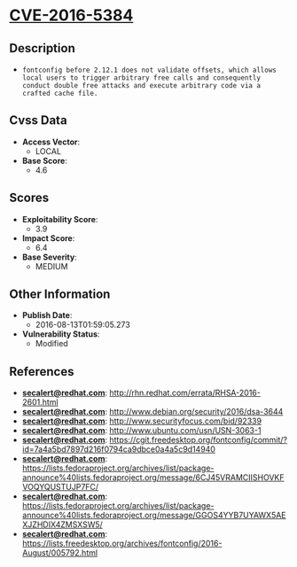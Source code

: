 
# [CVE-2016-5384](http://rhn.redhat.com/errata/RHSA-2016-2601.html)

## Description

- `fontconfig before 2.12.1 does not validate offsets, which allows local users to trigger arbitrary free calls and consequently conduct double free attacks and execute arbitrary code via a crafted cache file.`

## Cvss Data

- **Access Vector**:
  - LOCAL
- **Base Score**:
  - 4.6

## Scores

- **Exploitability Score**:
  - 3.9
- **Impact Score**:
  - 6.4
- **Base Severity**:
  - MEDIUM

## Other Information

- **Publish Date**:
  - 2016-08-13T01:59:05.273
- **Vulnerability Status**:
  - Modified

## References

- **secalert@redhat.com**: http://rhn.redhat.com/errata/RHSA-2016-2601.html
- **secalert@redhat.com**: http://www.debian.org/security/2016/dsa-3644
- **secalert@redhat.com**: http://www.securityfocus.com/bid/92339
- **secalert@redhat.com**: http://www.ubuntu.com/usn/USN-3063-1
- **secalert@redhat.com**: https://cgit.freedesktop.org/fontconfig/commit/?id=7a4a5bd7897d216f0794ca9dbce0a4a5c9d14940
- **secalert@redhat.com**: https://lists.fedoraproject.org/archives/list/package-announce%40lists.fedoraproject.org/message/6CJ45VRAMCIISHOVKFVOQYQUSTUJP7FC/
- **secalert@redhat.com**: https://lists.fedoraproject.org/archives/list/package-announce%40lists.fedoraproject.org/message/GGOS4YYB7UYAWX5AEXJZHDIX4ZMSXSW5/
- **secalert@redhat.com**: https://lists.freedesktop.org/archives/fontconfig/2016-August/005792.html
